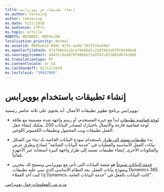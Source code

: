 ```yaml
---
title: إنشاء تطبيقات في بوويرابس
ms.author: toresing
author: tomresing
ms.date: 5/21/2018
ms.audience: ITPro
ms.topic: article
ROBOTS: NOINDEX, NOFOLLOW
localization_priority: Normal
ms.assetid: 0095e6a2-884c-4733-aa4b-783f574ad4b7
ms.openlocfilehash: 67af08e2e18ca7469bd1c220f062e87919e409a8
ms.sourcegitcommit: dd43cc0a9470f98b8ef2a3787c823801d674c666
ms.translationtype: MT
ms.contentlocale: ar-SA
ms.lasthandoff: 02/12/2019
ms.locfileid: "29927995"
---
```

# <a name="create-apps-with-powerapps"></a>إنشاء تطبيقات باستخدام بوويرابس

بوويرابس برنامج تطوير تطبيقات الأعمال. أنه يحتوي على ثلاثة عناصر رئيسية: 
  
- [لوحة قماشية تطبيقات](https://go.microsoft.com/fwlink/?linkid=874495) ابدأ مع خبرة المستخدم، أو رسم واجهة شدة مصممة مع طاقة لوحة قماشية فارغة والاتصال باختيارك لمصادر البيانات 200. يمكنك إنشاء حقل العمل تطبيقات ويب المحمول وتطبيقات الكمبيوتر اللوحي. 
    
- بدء [تطبيقات تستند إلى طراز](https://go.microsoft.com/fwlink/?linkid=874496) باستخدام نموذج البيانات الخاصة بك-بناء من الشكل بيانات العمل الأساسية والعمليات في "خدمة البيانات الشائعة" لنماذج وطرق عرض والمكونات الأخرى. إنشاء تطبيقات تستند إلى طراز واجهة كبيرة استجابة عبر الأجهزة تلقائياً. 
    
- [خدمة البيانات شيوعاً](https://go.microsoft.com/fwlink/?linkid=874497) هو منصة البيانات التي تأتي مع بوويرابس ويسمح لك بتخزين ونموذج بيانات العمل. يعد النظام الأساسي الذي تبني عليه تطبيقات Dynamics 365. إذا كنت أحد العملاء Dynamics، كانت البيانات بالفعل في "خدمة البيانات العامة". 
    
[مزيد من المعلومات حول بوويرابس](https://go.microsoft.com/fwlink/?linkid=874498)
  

